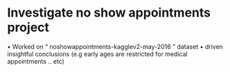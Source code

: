 # Investigate no show appointments project
• Worked on “ noshowappointments-kagglev2-may-2016 ” dataset
• driven insightful conclusions (e.g early ages are restricted for medical
appointments .. etc)
